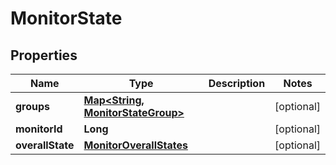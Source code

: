 

# MonitorState

## Properties

Name | Type | Description | Notes
------------ | ------------- | ------------- | -------------
**groups** | [**Map&lt;String, MonitorStateGroup&gt;**](MonitorStateGroup.md) |  |  [optional]
**monitorId** | **Long** |  |  [optional]
**overallState** | [**MonitorOverallStates**](MonitorOverallStates.md) |  |  [optional]



